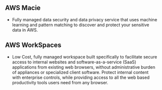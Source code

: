 ## AWS Macie
- Fully managed data security and data privacy service that uses machine learning and pattern matching to discover and protect your sensitive data in AWS. 

## AWS WorkSpaces
- Low Cost, fully managed workspace built specifically to facilitate secure access to internal websites and software-as-a-service (SaaS) applications from existing web browsers, without administrative burden of appliances or specialized client software. Protect internal content with enterprise controls, while providing access to all the web based productivity tools users need from any browser. 